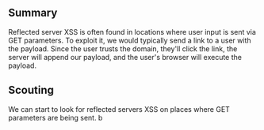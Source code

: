## Summary

Reflected server XSS is often found in locations where user input is sent via GET parameters.
To exploit it, we would typically send a link to a user with the payload. Since the user trusts the domain, they'll click the link, the server will append our payload, and the user's browser will execute the payload.

## Scouting

We can start to look for reflected servers XSS on places where GET parameters are being sent.
 b